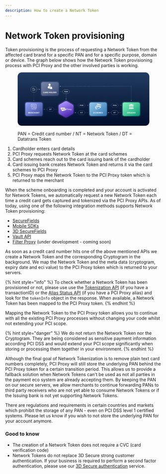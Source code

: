 ```yaml
---
description: How to create a Network Token
---
```


# Network Token provisioning

Token provisioning is the process of requesting a Network Token from the affected card brand for a specific PAN and for a specific purpose, domain or device. The graph below shows how the Network Token provisioning process with PCI Proxy and the other involved parties is working.&#x20;

<figure><img src="../../.gitbook/assets/Explainer-graphic.png" alt=""><figcaption><p>PAN = Credit card number  /  NT = Network Token  /  DT = Datatrans Token</p></figcaption></figure>

1. Cardholder enters card details
2. PCI Proxy requests Network Token at the card schemes
3. Card schemes reach out to the card issuing bank of the cardholder&#x20;
4. Card issuing bank creates Network Token and returns it via the card schemes to PCI Proxy
5. PCI Proxy maps the Network Token to the PCI Proxy token which is returned to the merchant

When the scheme onboarding is completed and your account is activated for Network Tokens, we automatically request a new Network Token each time a credit card gets captured and tokenized via the PCI Proxy APIs. As of today, using one of the following integration methods supports Network Token provisioning:&#x20;

* [SecureFields](../../collect/secure-fields-js/)
* [Mobile SDKs](../../collect/mobile-sdks.md)
* [3D SecureFields](../../authenticate/3d-secure-fields-js/)
* [Vault API](../../collect/vault.md)&#x20;
* [Filter Proxy](../../collect/filter-proxy/) (under development - coming soon)

As soon as a credit card number hits one of the above mentioned APIs we create a Network Token and the corresponding Cryptogram in the background. We map the Network Token and the meta data (cryptogram, expiry date and eci value) to the PCI Proxy token which is returned to your servers.&#x20;

{% hint style="info" %}
To check whether a Network Token has been provisioned or not, please use use the [Tokenization API](../../collect/secure-fields-js/#4.-obtain-the-tokens) (if you have a transactionID) or the [Alias Status API](account-lifecycle-management.md#alias-status-api) (if you have a PCI Proxy alias) and look for the `tokenInfo` object in the response. When available, a Network Token has been mapped to the PCI Proxy token.&#x20;
{% endhint %}

Mapping the Network Token to the PCI Proxy token allows you to continue with all the existing PCI Proxy processes without changing your code whilst not extending your PCI scope.&#x20;

{% hint style="danger" %}
We do not return the Network Token nor the Cryptogram. They are being considered as sensitive payment information according PCI DSS and would extend your PCI scope significantly when storing or processing them together in your environment.&#x20;
{% endhint %}

Although the final goal of Network Tokenization is to remove plain text card numbers completely, PCI Proxy will still store the underlying PAN behind the PCI Proxy token for a certain transition period. This allows us to provide a fallback solution when Network Tokens can't be used as not all parties in the payment eco system are already accepting them. By keeping the PAN on our secure servers, we allow merchants to continue forwarding PANs to third party receivers who are not yet able to consume Network Tokens or if the Issuing bank is not yet supporting Network Tokens.&#x20;

There are regulations and requirements in certain countries and markets which prohibit the storage of any PAN - even on PCI DSS level 1 certified systems. Please let us know if you wish to not store the underlying PAN for your account anymore.&#x20;

### Good to know

* The creation of a Network Token does not require a CVC (card verification code)
* Network Tokens do not replace 3D Secure strong customer authentication. If your business is required to perform a second factor authentication, please use our [3D Secure authentication](../../authenticate/3d-secure-api.md) service.&#x20;
